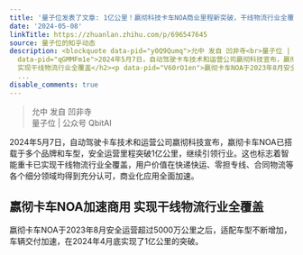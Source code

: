 ```yaml
---
title: '量子位发表了文章: 1亿公里！嬴彻科技卡车NOA商业里程新突破，干线物流行业全覆盖'
date: '2024-05-08'
linkTitle: https://zhuanlan.zhihu.com/p/696547645
source: 量子位的知乎动态
description: <blockquote data-pid="y0Q9Qumq">允中 发自 凹非寺<br>量子位 | 公众号 QbitAI</blockquote><p
  data-pid="qGMMFm1e">2024年5月7日，自动驾驶卡车技术和运营公司嬴彻科技宣布，嬴彻卡车NOA已搭载于多个品牌和车型，安全运营里程突破1亿公里，继续引领行业。这也标志着智能重卡已实现干线物流行业全覆盖，用户价值在快递快运、零担专线、合同物流等各个细分领域均得到充分认可，商业化应用全面加速。</p><h2>嬴彻卡车NOA加速商用
  实现干线物流行业全覆盖</h2><p data-pid="V60rO1en">嬴彻卡车NOA于2023年8月安全运营超过5000万公里之后，适配车型不断增加，车辆交付加速，在2024年4月底实现了1亿公里的突破。</p><p
  ...
disable_comments: true
---
```

<blockquote data-pid="y0Q9Qumq">允中 发自 凹非寺<br>量子位 | 公众号 QbitAI</blockquote><p data-pid="qGMMFm1e">2024年5月7日，自动驾驶卡车技术和运营公司嬴彻科技宣布，嬴彻卡车NOA已搭载于多个品牌和车型，安全运营里程突破1亿公里，继续引领行业。这也标志着智能重卡已实现干线物流行业全覆盖，用户价值在快递快运、零担专线、合同物流等各个细分领域均得到充分认可，商业化应用全面加速。</p><h2>嬴彻卡车NOA加速商用 实现干线物流行业全覆盖</h2><p data-pid="V60rO1en">嬴彻卡车NOA于2023年8月安全运营超过5000万公里之后，适配车型不断增加，车辆交付加速，在2024年4月底实现了1亿公里的突破。</p><p ...